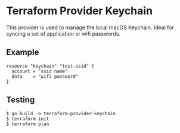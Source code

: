 # Terraform Provider Keychain

This provider is used to manage the local macOS Keychain. Ideal for syncing a set of application or wifi passwords.

## Example

```hcl
resource "keychain" "test-ssid" {
  account = "ssid name"
  data    = "wifi password"
}
```

## Testing

```
$ go build -o terraform-provider-keychain
$ terraform init
$ terraform plan
```
